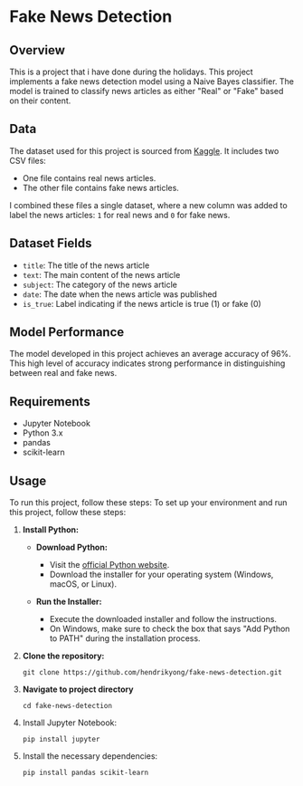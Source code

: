 # Fake News Detection

## Overview
This is a project that i have done during the holidays. This project implements a fake news detection model using a Naive Bayes classifier. The model is trained to classify news articles as either "Real" or "Fake" based on their content.

## Data
The dataset used for this project is sourced from [Kaggle](https://www.kaggle.com/datasets/bhavikjikadara/fake-news-detection). It includes two CSV files:
- One file contains real news articles.
- The other file contains fake news articles.

I combined these files a single dataset, where a new column was added to label the news articles: `1` for real news and `0` for fake news.


## Dataset Fields
- `title`: The title of the news article
- `text`: The main content of the news article
- `subject`: The category of the news article
- `date`: The date when the news article was published
- `is_true`: Label indicating if the news article is true (1) or fake (0)

 ## Model Performance
The model developed in this project achieves an average accuracy of 96%. This high level of accuracy indicates strong performance in distinguishing between real and fake news.
  
## Requirements
- Jupyter Notebook
- Python 3.x
- pandas
- scikit-learn
  
## Usage

To run this project, follow these steps:
To set up your environment and run this project, follow these steps:

1. **Install Python:**

   - **Download Python:**

     - Visit the [official Python website](https://www.python.org/downloads/).
     - Download the installer for your operating system (Windows, macOS, or Linux).

   - **Run the Installer:**
     - Execute the downloaded installer and follow the instructions.
     - On Windows, make sure to check the box that says "Add Python to PATH" during the installation process.

2. **Clone the repository:**
   ```
   git clone https://github.com/hendrikyong/fake-news-detection.git
   ```
3. **Navigate to project directory**
   ```
   cd fake-news-detection
   ```
4. Install Jupyter Notebook:
   ```
   pip install jupyter
   ```
5. Install the necessary dependencies:
   ```
   pip install pandas scikit-learn
   ```


